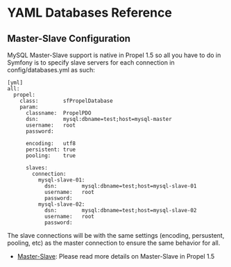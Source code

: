 YAML Databases Reference
========================

Master-Slave Configuration
--------------------------

MySQL Master-Slave support is native in Propel 1.5 so all you have to do in
Symfony is to specify slave servers for each connection in config/databases.yml as such:

    [yml]
    all:
      propel:
        class:        sfPropelDatabase
        param:
          classname:  PropelPDO
          dsn:        mysql:dbname=test;host=mysql-master
          username:   root
          password:

          encoding:   utf8
          persistent: true
          pooling:    true

          slaves:
            connection:
              mysql-slave-01:
                dsn:        mysql:dbname=test;host=mysql-slave-01
                username:   root
                password:
              mysql-slave-02:
                dsn:        mysql:dbname=test;host=mysql-slave-02
                username:   root
                password:

The slave connections will be with the same settings (encoding, persustent, pooling, etc) as
the master connection to ensure the same behavior for all.

- [Master-Slave](http://www.propelorm.org/wiki/Documentation/1.5/Master-Slave): Please read more details on Master-Slave in Propel 1.5